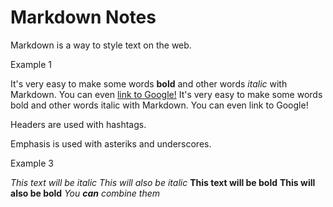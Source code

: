# Markdown Notes
Markdown is a way to style text on the web.

Example 1

It's very easy to make some words **bold** and other words *italic* with Markdown. You can even [link to Google!](http://google.com)
It's very easy to make some words bold and other words italic with Markdown. You can even link to Google!

Headers are used with hashtags.
  
Emphasis is used with asteriks and underscores.
  
  Example 3
  
  *This text will be italic*
_This will also be italic_
**This text will be bold**
__This will also be bold__
_You **can** combine them_
  
